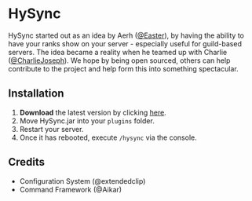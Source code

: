 # HySync
HySync started out as an idea by Aerh ([@Easter](https://github.com/easter)), by having the ability to have your ranks show on your server - especially useful for guild-based servers. The idea became a reality when he teamed up with Charlie ([@CharlieJoseph](https://github.com/charliejoseph)). We hope by being open sourced, others can help contribute to the project and help form this into something spectacular.

## Installation
1. **Download** the latest version by clicking [here](https://hysync.org/download).
2. Move HySync.jar into your `plugins` folder.
3. Restart your server.
4. Once it has rebooted, execute `/hysync` via the console.

## Credits
* Configuration System (@extendedclip)
* Command Framework (@Aikar)